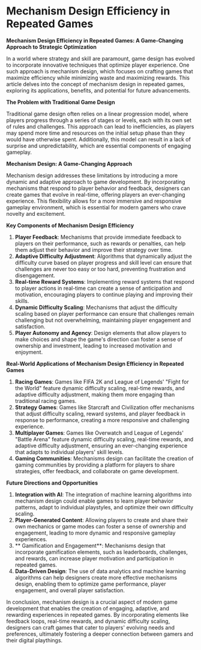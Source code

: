 # Mechanism Design Efficiency in Repeated Games

**Mechanism Design Efficiency in Repeated Games: A Game-Changing Approach to Strategic Optimization**

In a world where strategy and skill are paramount, game design has evolved to incorporate innovative techniques that optimize player experience. One such approach is mechanism design, which focuses on crafting games that maximize efficiency while minimizing waste and maximizing rewards. This article delves into the concept of mechanism design in repeated games, exploring its applications, benefits, and potential for future advancements.

**The Problem with Traditional Game Design**

Traditional game design often relies on a linear progression model, where players progress through a series of stages or levels, each with its own set of rules and challenges. This approach can lead to inefficiencies, as players may spend more time and resources on the initial setup phase than they would have otherwise spent. Additionally, this model can result in a lack of surprise and unpredictability, which are essential components of engaging gameplay.

**Mechanism Design: A Game-Changing Approach**

Mechanism design addresses these limitations by introducing a more dynamic and adaptive approach to game development. By incorporating mechanisms that respond to player behavior and feedback, designers can create games that evolve in real-time, offering players an ever-changing experience. This flexibility allows for a more immersive and responsive gameplay environment, which is essential for modern gamers who crave novelty and excitement.

**Key Components of Mechanism Design Efficiency**

1. **Player Feedback**: Mechanisms that provide immediate feedback to players on their performance, such as rewards or penalties, can help them adjust their behavior and improve their strategy over time.
2. **Adaptive Difficulty Adjustment**: Algorithms that dynamically adjust the difficulty curve based on player progress and skill level can ensure that challenges are never too easy or too hard, preventing frustration and disengagement.
3. **Real-time Reward Systems**: Implementing reward systems that respond to player actions in real-time can create a sense of anticipation and motivation, encouraging players to continue playing and improving their skills.
4. **Dynamic Difficulty Scaling**: Mechanisms that adjust the difficulty scaling based on player performance can ensure that challenges remain challenging but not overwhelming, maintaining player engagement and satisfaction.
5. **Player Autonomy and Agency**: Design elements that allow players to make choices and shape the game's direction can foster a sense of ownership and investment, leading to increased motivation and enjoyment.

**Real-World Applications of Mechanism Design Efficiency in Repeated Games**

1. **Racing Games**: Games like FIFA 2K and League of Legends' "Fight for the World" feature dynamic difficulty scaling, real-time rewards, and adaptive difficulty adjustment, making them more engaging than traditional racing games.
2. **Strategy Games**: Games like Starcraft and Civilization offer mechanisms that adjust difficulty scaling, reward systems, and player feedback in response to performance, creating a more responsive and challenging experience.
3. **Multiplayer Games**: Games like Overwatch and League of Legends' "Battle Arena" feature dynamic difficulty scaling, real-time rewards, and adaptive difficulty adjustment, ensuring an ever-changing experience that adapts to individual players' skill levels.
4. **Gaming Communities**: Mechanisms design can facilitate the creation of gaming communities by providing a platform for players to share strategies, offer feedback, and collaborate on game development.

**Future Directions and Opportunities**

1. **Integration with AI**: The integration of machine learning algorithms into mechanism design could enable games to learn player behavior patterns, adapt to individual playstyles, and optimize their own difficulty scaling.
2. **Player-Generated Content**: Allowing players to create and share their own mechanics or game modes can foster a sense of ownership and engagement, leading to more dynamic and responsive gameplay experiences.
3. ** Gamification and Engagement**: Mechanisms design that incorporate gamification elements, such as leaderboards, challenges, and rewards, can increase player motivation and participation in repeated games.
4. **Data-Driven Design**: The use of data analytics and machine learning algorithms can help designers create more effective mechanisms design, enabling them to optimize game performance, player engagement, and overall player satisfaction.

In conclusion, mechanism design is a crucial aspect of modern game development that enables the creation of engaging, adaptive, and rewarding experiences in repeated games. By incorporating elements like feedback loops, real-time rewards, and dynamic difficulty scaling, designers can craft games that cater to players' evolving needs and preferences, ultimately fostering a deeper connection between gamers and their digital playthings.
